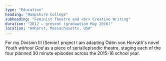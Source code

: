 ```yaml
---
type: "Education"
heading: "Hampshire College"
subheading: "Feminist Theatre and <br> Creative Writing"
duration: "2012 – present (graduation May 2016)"
location: "Amherst, Massachusetts, USA"
---
```


For my Division III (Senior) project I am adapting Ödön von Horváth's novel _Youth without God_ as a piece of serial/episodic theatre, staging each of the four planned 30 minute episodes across the 2015-16 school year.
